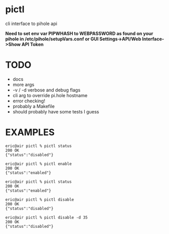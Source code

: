 # pictl
cli interface to pihole api


**Need to set env var PIPWHASH to WEBPASSWORD as found on your pihole in /etc/pihole/setupVars.conf or GUI Settings->API/Web Interface->Show API Token**


# TODO
* docs
* more args
* -v / -d verbose and debug flags
* cli arg to override pi.hole hostname
* error checking!
* probably a Makefile
* should probably have some tests I guess

# EXAMPLES
```
eric@air pictl % pictl status
200 OK
{"status":"disabled"}

eric@air pictl % pictl enable
200 OK
{"status":"enabled"}

eric@air pictl % pictl status
200 OK
{"status":"enabled"}

eric@air pictl % pictl disable
200 OK
{"status":"disabled"}

eric@air pictl % pictl disable -d 35
200 OK
{"status":"disabled"}
```